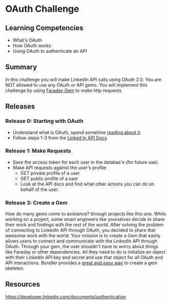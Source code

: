 # OAuth Challenge

## Learning Competencies

- What's OAuth
- How OAuth works
- Using OAuth to authenticate an API

## Summary
In this challenge you will make LinkedIn API calls using OAuth 2.0. You are NOT
allowed to use any OAuth or API gems. You will implement this challenge by using
[Faraday Gem](https://github.com/lostisland/faraday) to make http requests.

## Releases

### Release 0: Starting with OAuth
- Understand what is OAuth, spend sometime [reading about it](http://bit.ly/AqN5GG).
- Follow steps 1-3 from the [Linked In API Docs](https://developer.linkedin.com/documents/authentication)

### Release 1: Make Requests
- Save the access token for each user in the databas'e (for future use).
- Make API requests against the user's profile:
  - GET private profile of a user
  - GET public profile of a user
  - Look at the API docs and find what other actions you can do on behalf of the user.

### Release 3: Create a Gem
How do many gems come to existance? through projects like this one. While working on a project,
some smart engineers like yourselves decide to share their work and findings with the rest of
the world. After solving the problem of connecting to LinkedIn API through OAuth, you decided to share that
awesome work with the world. Your mission is to create a Gem that easily allows users
to connect and communicate with the LinkedIn API through OAuth. Through your gem, the user
shouldn't have to worry about things like Faraday or other dependencies. All they need to do is
initialize an object with their LinkedIn API key and secret and use that object for all OAuth and
API interactions. Bundler provides a [great and easy way](http://bundler.io/v1.6/rubygems.html) to create a gem skeleton.

## Resources
https://developer.linkedin.com/documents/authentication
